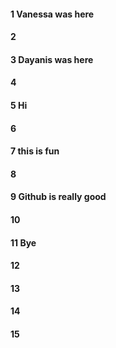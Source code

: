 #### 1 Vanessa was here
#### 2
#### 3 Dayanis was here
#### 4
#### 5 Hi
#### 6
#### 7 this is fun
#### 8
#### 9 Github is really good
#### 10
#### 11 Bye
#### 12
#### 13
#### 14
#### 15
